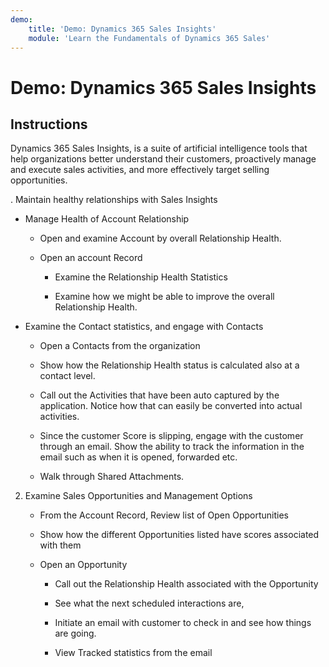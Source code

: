 ```yaml
---
demo:
    title: 'Demo: Dynamics 365 Sales Insights'
    module: 'Learn the Fundamentals of Dynamics 365 Sales'
---
```


# Demo: Dynamics 365 Sales Insights

## Instructions

Dynamics 365 Sales Insights, is a suite of artificial intelligence tools that help organizations better understand their customers, proactively manage and execute sales activities, and more effectively target selling opportunities. 

. Maintain healthy relationships with Sales Insights

- Manage Health of Account Relationship

	- Open and examine Account by overall Relationship Health.

	- Open an account Record

		- Examine the Relationship Health Statistics

		- Examine how we might be able to improve the overall Relationship Health. 

- Examine the Contact statistics, and engage with Contacts

	- Open a Contacts from the organization

	- Show how the Relationship Health status is calculated also at a contact level.

	- Call out the Activities that have been auto captured by the application. Notice how that can easily be converted into actual activities. 

	- Since the customer Score is slipping, engage with the customer through an email. Show the ability to track the information in the email such as when it is opened, forwarded etc. 

	- Walk through Shared Attachments. 

 

2. Examine Sales Opportunities and Management Options

	- From the Account Record, Review list of Open Opportunities

	- Show how the different Opportunities listed have scores associated with them

	- Open an Opportunity

		- Call out the Relationship Health associated with the Opportunity

		- See what the next scheduled interactions are, 

		- Initiate an email with customer to check in and see how things are going. 

		- View Tracked statistics from the email 

